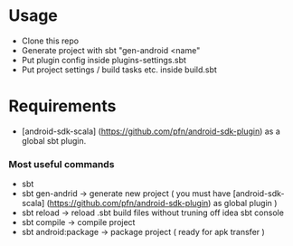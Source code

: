# Usage
* Clone this repo
* Generate project with sbt "gen-android <platform-target> <package-name> <name"
* Put plugin config inside plugins-settings.sbt
* Put project settings / build tasks etc. inside build.sbt


# Requirements 

* [android-sdk-scala] (https://github.com/pfn/android-sdk-plugin) as a global sbt plugin.


### Most useful commands

* sbt 
* sbt gen-andrid -> generate new project ( you must have [android-sdk-scala] (https://github.com/pfn/android-sdk-plugin) as global plugin )
* sbt reload -> reload .sbt build files without truning off idea sbt console 
* sbt compile -> compile project
* sbt android:package -> package project ( ready for apk transfer )





